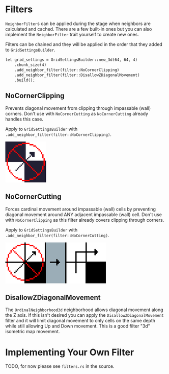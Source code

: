 # Filters

`NeighborFilter`s can be applied during the stage when neighbors are calculated and cached. There are a few built-in ones but you can also implement the `NeighborFilter` trait yourself to create new ones.

Filters can be chained and they will be applied in the order that they added to `GridSettingsBuilder`.

```rust,no_run
let grid_settings = GridSettingsBuilder::new_3d(64, 64, 4)
    .chunk_size(4)
    .add_neighbor_filter(filter::NoCornerClipping)
    .add_neighbor_filter(filter::DisallowZDiagonalMovement)
    .build();
```

## NoCornerClipping

Prevents diagonal movement from clipping through impassable (wall) corners.
Don't use with `NoCornerCutting` as `NoCornerCutting` already handles this case.

Apply to `GridSettingsBuilder` with `.add_neighbor_filter(filter::NoCornerClipping)`.

![NoCornerClipping](../images/nocornerclipping.png)

## NoCornerCutting

Forces cardinal movement around impassable (wall) cells by preventing diagonal movement around ANY adjacent impassable (wall) cell.
Don't use with `NoCornerClipping` as this filter already covers clipping through corners.

Apply to `GridSettingsBuilder` with `.add_neighbor_filter(filter::NoCornerCutting)`.

![NoCornerCutting](../images/nocornercutting.png)

## DisallowZDiagonalMovement

The `OrdinalNeighborhood3d` neighborhood allows diagonal movement along the Z axis.
If this isn't desired you can apply the `DisallowZDiagonalMovement` filter and it will limit diagonal movement to only cells on the same depth while still allowing Up and Down movement. This is a good filter "3d" isometric map movement.

# Implementing Your Own Filter

TODO, for now please see `filters.rs` in the source.


